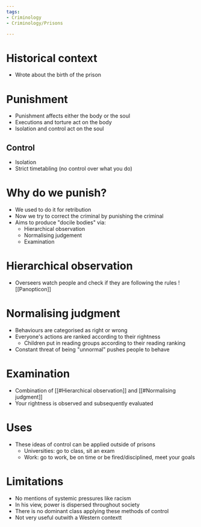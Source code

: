 ```yaml
---
tags:
- Criminology
- Criminology/Prisons

---
```

# Historical context
- Wrote about the birth of the prison

# Punishment
- Punishment affects either the body or the soul
- Executions and torture act on the body
- Isolation and control act on the soul

## Control
- Isolation
- Strict timetabling (no control over what you do)

# Why do we punish?
- We used to do it for retribution
- Now we try to correct the criminal by punishing the criminal
- Aims to produce "docile bodies" via:
	- Hierarchical observation
	- Normalising judgement
	- Examination

# Hierarchical observation
- Overseers watch people and check if they are following the rules
![[Panopticon]]

# Normalising judgment
- Behaviours are categorised as right or wrong
- Everyone's actions are ranked according to their rightness
	- Children put in reading groups according to their reading ranking
- Constant threat of being "unnormal" pushes people to behave

# Examination
- Combination of [[#Hierarchical observation]] and [[#Normalising judgment]]
- Your rightness is observed and subsequently evaluated

# Uses
- These ideas of control can be applied outside of prisons
	- Universities: go to class, sit an exam
	- Work: go to work, be on time or be fired/disciplined, meet your goals

# Limitations
- No mentions of systemic pressures like racism
- In his view, power is dispersed throughout society
- There is no dominant class applying these methods of control
- Not very useful outwith a Western contextt